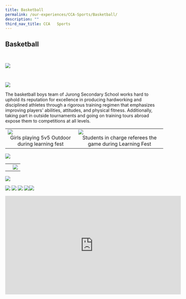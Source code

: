 ```yaml
---
title: Basketball
permalink: /our-experiences/CCA-Sports/Basketball/
description: ""
third_nav_title: CCA   Sports
---
```

## Basketball
<br>

![](/images/JS1_Basketball%20Boys.jpg)

<br>

![](/images/JS2_Basketball%20Girls.jpg)

The basketball boys team of Jurong Secondary School works hard to uphold its reputation for excellence in producing hardworking and disciplined athletes through a rigorous training regimen that emphasizes improving players' abilities, attitudes, and physical fitness. Additionally, taking part in outside tournaments and going on training tours abroad expose them to competitions at all levels.

|   |   |
|---|---|
| ![](/images/JS1_Photo%201.jpg) <center>Girls playing 5v5 Outdoor during learning fest</center> | ![](/images/JS2_Photo%202.jpg) <center> Students in charge referees the game during Learning Fest</center> |

![](/images/JS3_Photo%203.jpg)

|   |   |
|---|---|
|  <center></center> | ![](/images/JS5_Photo%206.jpg) <center></center> |



![](/images/JS4_Photo%205.jpg)

![](/images/js6_Photo%207.jpg)
![](/images/js7_Photo%208.jpg)
![](/images/js8_photo%209.jpg)
![](/images/js9_Photo%204.jpg)![](/images/js10_Photo%2010.jpg)


<iframe width="560" height="315" src="https://www.youtube.com/embed/Du7828uDDaA" title="YouTube video player" frameborder="0" allow="accelerometer; autoplay; clipboard-write; encrypted-media; gyroscope; picture-in-picture; web-share" allowfullscreen></iframe>